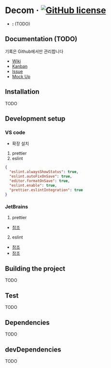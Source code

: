 # Decom &middot; [![GitHub license](https://img.shields.io/badge/license-MIT-blue.svg)](https://github.com/de-com/decom/blob/master/LICENSE)

* **:** (TODO)

## Documentation (TODO)
기록은 Github에서만 관리합니다

* [Wiki](#)
* [Kanban](#)
* [Issue](#)
* [Mock Up](#)

## Installation
TODO

## Development setup
### VS code
- 확장 설치
1. prettier
2. eslint

```json
{
  "eslint.alwaysShowStatus": true,
  "eslint.autoFixOnSave": true,
  "editor.formatOnSave": true,
  "eslint.enable": true,
  "prettier.eslintIntegration": true
}
```
### JetBrains
1. prettier
- [참조](https://medium.com/@jm90mm/adding-prettier-to-webstorm-a218eeec04d2)
2. eslint
- [참조](https://medium.com/@netczuk/even-faster-code-formatting-using-eslint-22b80d061461)
- [참조](https://medium.com/@jm90mm/adding-prettier-to-webstorm-a218eeec04d2)

## Building the project
TODO

## Test
TODO

## Dependencies
TODO

## devDependencies
TODO
